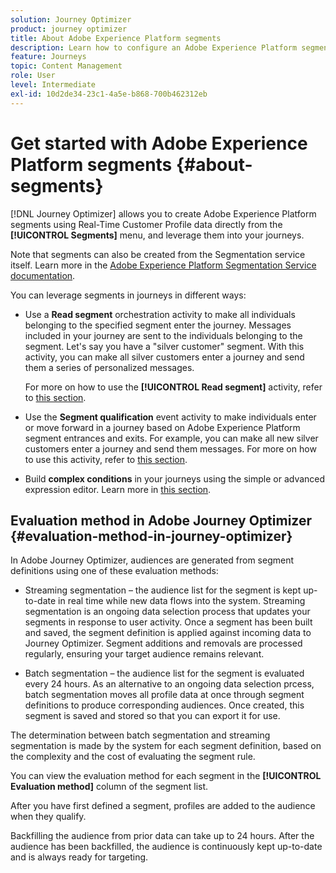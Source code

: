 ```yaml
---
solution: Journey Optimizer
product: journey optimizer
title: About Adobe Experience Platform segments
description: Learn how to configure an Adobe Experience Platform segment
feature: Journeys
topic: Content Management
role: User
level: Intermediate
exl-id: 10d2de34-23c1-4a5e-b868-700b462312eb
---
```

# Get started with Adobe Experience Platform segments {#about-segments}

[!DNL Journey Optimizer]  allows you to create Adobe Experience Platform segments using Real-Time Customer Profile data directly from the **[!UICONTROL Segments]** menu, and leverage them into your journeys.

Note that segments can also be created from the Segmentation service itself. Learn more in the [Adobe Experience Platform Segmentation Service documentation](https://experienceleague.adobe.com/docs/experience-platform/segmentation/home.html).

You can leverage segments in journeys in different ways:

* Use a **Read segment** orchestration activity to make all individuals belonging to the specified segment enter the journey. Messages included in your journey are sent to the individuals belonging to the segment. Let's say you have a "silver customer" segment. With this activity, you can make all silver customers enter a journey and send them a series of personalized messages.

    For more on how to use the **[!UICONTROL Read segment]** activity, refer to [this section](../building-journeys/read-segment.md#configuring-segment-trigger-activity).

* Use the **Segment qualification** event activity to make individuals enter or move forward in a journey based on Adobe Experience Platform segment entrances and exits. For example, you can make all new silver customers enter a journey and send them messages. For more on how to use this activity, refer to [this section](../building-journeys/segment-qualification-events.md).

* Build **complex conditions** in your journeys using the simple or advanced expression editor. Learn more in [this section](../building-journeys/condition-activity.md#using-a-segment).

## Evaluation method in Adobe Journey Optimizer {#evaluation-method-in-journey-optimizer}

In Adobe Journey Optimizer, audiences are generated from segment definitions using one of these evaluation methods:

* Streaming segmentation – the audience list for the segment is kept up-to-date in real time while new data flows into the system. Streaming segmentation is an ongoing data selection process that updates your segments in response to user activity. Once a segment has been built and saved, the segment definition is applied against incoming data to Journey Optimizer. Segment additions and removals are processed regularly, ensuring your target audience remains relevant.

* Batch segmentation – the audience list for the segment is evaluated every 24 hours. As an alternative to an ongoing data selection prcess, batch segmentation moves all profile data at once through segment definitions to produce corresponding audiences. Once created, this segment is saved and stored so that you can export it for use. 

The determination between batch segmentation and streaming segmentation is made by the system for each segment definition, based on the complexity and the cost of evaluating the segment rule.

You can view the evaluation method for each segment in the **[!UICONTROL Evaluation method]** column of the segment list.

After you have first defined a segment, profiles are added to the audience when they qualify.

Backfilling the audience from prior data can take up to 24&nbsp;hours. After the audience has been backfilled, the audience is continuously kept up-to-date and is always ready for targeting.
